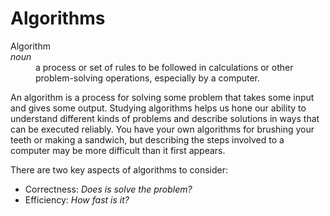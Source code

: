 # Algorithms
<dl>
<dt>Algorithm</dt><em>noun</em>
<dd> a process or set of rules to be followed in calculations or other problem-solving operations, especially by a computer.</dd>
</dl>

An algorithm is a process for solving some problem that takes some input and gives some output. Studying algorithms helps us hone our ability to understand different kinds of problems and describe solutions in ways that can be executed reliably. You have your own algorithms for brushing your teeth or making a sandwich, but describing the steps involved to a computer may be more difficult than it first appears.

There are two key aspects of algorithms to consider:
  - Correctness: _Does is solve the problem?_
  - Efficiency: _How fast is it?_
